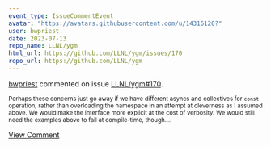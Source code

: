 ```yaml
---
event_type: IssueCommentEvent
avatar: "https://avatars.githubusercontent.com/u/14316120?"
user: bwpriest
date: 2023-07-13
repo_name: LLNL/ygm
html_url: https://github.com/LLNL/ygm/issues/170
repo_url: https://github.com/LLNL/ygm
---
```


<a href='https://github.com/bwpriest' target='_blank'>bwpriest</a> commented on issue <a href='https://github.com/LLNL/ygm/issues/170' target='_blank'>LLNL/ygm#170</a>.

<small>Perhaps these concerns just go away if we have different asyncs and collectives for `const` operation, rather than overloading the namespace in an attempt at cleverness as I assumed above. We would make the interface more explicit at the cost of verbosity. We would still need the examples above to fail at compile-time, though....</small>

<a href='https://github.com/LLNL/ygm/issues/170' target='_blank'>View Comment</a>